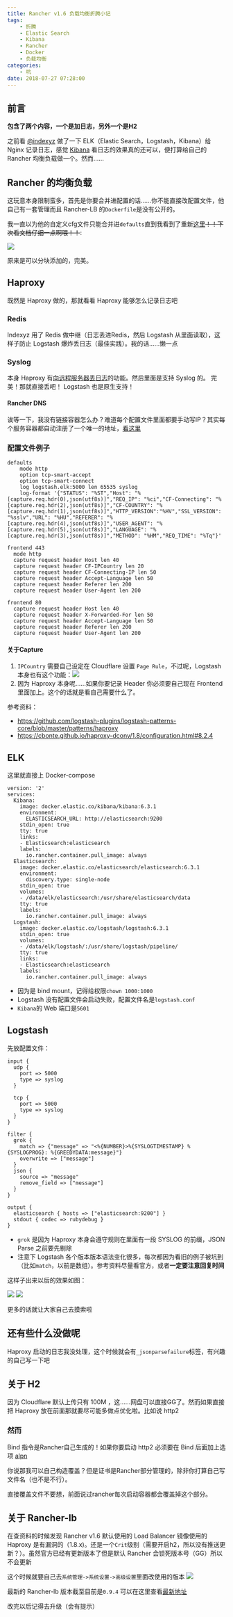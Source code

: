 ```yaml
---
title: Rancher v1.6 负载均衡折腾小记
tags: 
    - 折腾
    - Elastic Search
    - Kibana
    - Rancher
    - Docker
    - 负载均衡
categories:
    - 坑
date: 2018-07-27 07:28:00
---
```


## 前言

**包含了两个内容，一个是加日志，另外一个是H2**

之前看 [@indexyz](https://blog.indexyz.me) 做了一下 ELK（Elastic Search，Logstash，Kibana）给 Nginx 记录日志，感觉 [Kibana](https://www.elastic.co/products/kibana) 看日志的效果真的还可以，便打算给自己的 Rancher 均衡负载做一个。然而……

## Rancher 的均衡负载

这玩意本身限制蛮多，首先是你要合并进配置的话……你不能直接改配置文件，他自己有一套管理而且 Rancher-LB 的`Dockerfile`是没有公开的。

我一直以为他的自定义cfg文件只能合并进`defaults`直到我看到了重新[这里](https://rancher.com/docs/rancher/v1.6/zh/cattle/adding-load-balancers/)~~！！下次看文档仔细一点啊喂！！~~:

![](/images/media/rancher_loadbalancer/config.jpg)


原来是可以分块添加的，完美。

## Haproxy

既然是 Haproxy 做的，那就看看 Haproxy 能够怎么记录日志吧

### Redis

Indexyz 用了 Redis 做中继（日志丢进Redis，然后 Logstash 从里面读取），这样子防止 Logstash 爆炸丢日志（最佳实践）。我的话……懒一点

### Syslog

本身 Haproxy 有[向远程服务器丢日志](https://cbonte.github.io/haproxy-dconv/1.8/configuration.html#log%20global)的功能。然后里面是支持 Syslog 的。
完美！那就直接丢吧！ Logstash 也是原生支持！

#### Rancher DNS

诶等一下，我没有链接容器怎么办？难道每个配置文件里面都要手动写IP？其实每个服务容器都自动注册了一个唯一的地址，[看这里](https://rancher.com/docs/rancher/v1.6/zh/cattle/internal-dns-service/#ping-1)


### 配置文件例子

```
defaults
    mode http
    option tcp-smart-accept
    option tcp-smart-connect
    log logstash.elk:5000 len 65535 syslog
    log-format '{"STATUS": "%ST","Host": "%[capture.req.hdr(0),json(utf8s)]","REQ_IP": "%ci","CF-Connecting": "%[capture.req.hdr(2),json(utf8s)]","CF-COUNTRY": "%[capture.req.hdr(1),json(utf8s)]","HTTP_VERSION":"%HV","SSL_VERSION": "%sslv","URL": "%HU","REFERER": "%[capture.req.hdr(4),json(utf8s)]","USER_AGENT": "%[capture.req.hdr(5),json(utf8s)]","LANGUAGE": "%[capture.req.hdr(3),json(utf8s)]","METHOD": "%HM","REQ_TIME": "%Tq"}'

frontend 443
  mode http
  capture request header Host len 40
  capture request header CF-IPCountry len 20
  capture request header CF-Connecting-IP len 50
  capture request header Accept-Language len 50
  capture request header Referer len 200
  capture request header User-Agent len 200

frontend 80
  capture request header Host len 40
  capture request header X-Forwarded-For len 50
  capture request header Accept-Language len 50
  capture request header Referer len 200
  capture request header User-Agent len 200
```


#### 关于Capture
1. `IPCountry` 需要自己设定在 Cloudflare 设置 `Page Rule`，不过呢，Logstash 本身也有这个功能：![](media/rancher_loadbalancer/logstash.jpg)
2. 因为 Haproxy 本身呢……如果你要记录 Header 你必须要自己现在 Frontend 里面加上。这个的话就是看自己需要什么了。


参考资料：

- https://github.com/logstash-plugins/logstash-patterns-core/blob/master/patterns/haproxy
- https://cbonte.github.io/haproxy-dconv/1.8/configuration.html#8.2.4

## ELK
这里就直接上 Docker-compose

```
version: '2'
services:
  Kibana:
    image: docker.elastic.co/kibana/kibana:6.3.1
    environment:
      ELASTICSEARCH_URL: http://elasticsearch:9200
    stdin_open: true
    tty: true
    links:
    - Elasticsearch:elasticsearch
    labels:
      io.rancher.container.pull_image: always
  Elasticsearch:
    image: docker.elastic.co/elasticsearch/elasticsearch:6.3.1
    environment:
      discovery.type: single-node
    stdin_open: true
    volumes:
    - /data/elk/elasticsearch:/usr/share/elasticsearch/data
    tty: true
    labels:
      io.rancher.container.pull_image: always
  Logstash:
    image: docker.elastic.co/logstash/logstash:6.3.1
    stdin_open: true
    volumes:
    - /data/elk/logstash/:/usr/share/logstash/pipeline/
    tty: true
    links:
    - Elasticsearch:elasticsearch
    labels:
      io.rancher.container.pull_image: always
```

- 因为是 bind mount，记得给权限`chown 1000:1000`
- Logstash 没有配置文件会启动失败，配置文件名是`logstash.conf`
- `Kibana`的 Web 端口是`5601`

## Logstash

先放配置文件：

```
input {
  udp {
    port => 5000
    type => syslog
  }

  tcp {
    port => 5000
    type => syslog
  }
}

filter {
  grok {
    match => {"message" => "<%{NUMBER}>%{SYSLOGTIMESTAMP} %{SYSLOGPROG}: %{GREEDYDATA:message}"}
    overwrite => ["message"]
  }
  json {
    source => "message"
    remove_field => ["message"]
  }
}

output {
  elasticsearch { hosts => ["elasticsearch:9200"] }
  stdout { codec => rubydebug }
}
```

- `grok` 是因为 Haproxy 本身会遵守规则在里面有一段 SYSLOG 的前缀，JSON Parse 之前要先剔除
- 注意下 Logstash 各个版本版本语法变化很多，每次都因为看旧的例子被坑到（比如`match`，以前是数组）。参考资料尽量看官方，或者**一定要注意回复时间**

这样子出来以后的效果如图：

![](/images/media/rancher_loadbalancer/result_1.jpg)
![](/images/media/rancher_loadbalancer/result_2.jpg)

更多的话就让大家自己去摸索啦


## 还有些什么没做呢

Haproxy 启动的日志我没处理，这个时候就会有`_jsonparsefailure`标签，有兴趣的自己写一下吧


## 关于 H2

因为 Cloudflare 默认上传只有 100M ，这……网盘可以直接GG了。然而如果直接把 Haproxy 放在前面那就要尽可能多做点优化啦。比如说 http2

### 然而

Bind 指令是Rancher自己生成的！如果你要启动 http2 必须要在 Bind 后面加上选项 [alpn](https://cbonte.github.io/haproxy-dconv/1.8/configuration.html#5.1-alpn)

你说那我可以自己构造覆盖？但是证书是Rancher部分管理的，除非你打算自己写文件名（也不是不行）。

直接覆盖文件不要想，前面说过rancher每次启动容器都会覆盖掉这个部分。

## 关于 Rancher-lb

在查资料的时候发现 Rancher v1.6 默认使用的 Load Balancer 镜像使用的 Haproxy 是有漏洞的（1.8.x)。还是一个`Crit`级别（需要开启h2，所以没有推送更新？）。虽然官方已经有更新版本了但是默认 Rancher 会锁死版本号（GG）所以不会更新

这个时候就要自己去`系统管理->系统设置->高级设置`里面改使用的版本
![](/images/media/rancher_loadbalancer/haproxy.jpg)

最新的 Rancher-lb 版本截至目前是`0.9.4`
可以在这里查看[最新地址](https://hub.docker.com/r/rancher/lb-service-haproxy/tags/)

改完以后记得去升级（会有提示）


